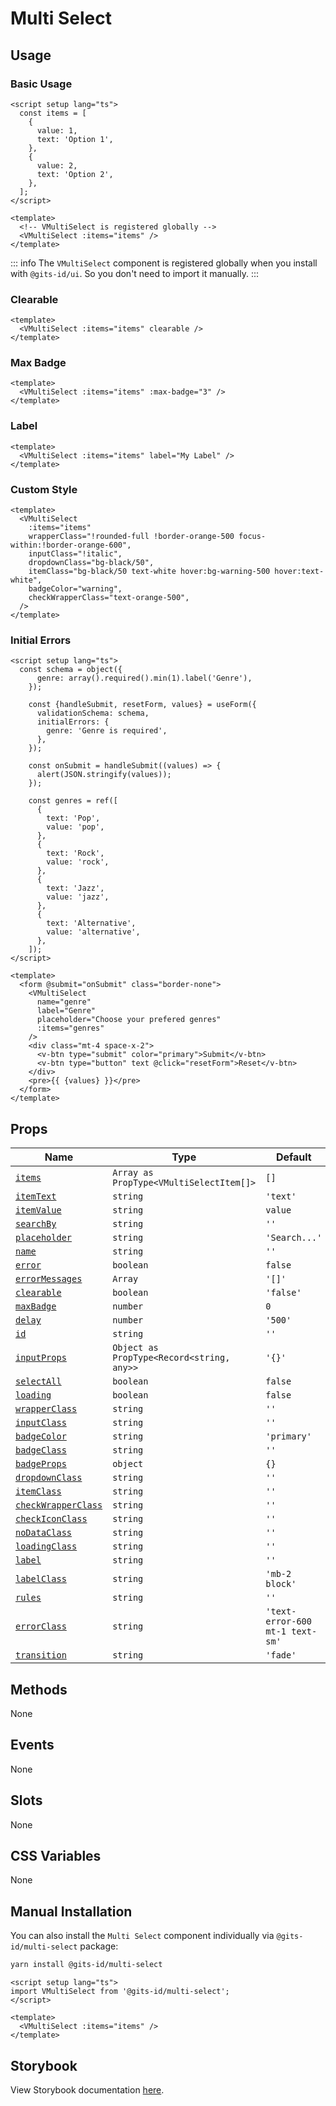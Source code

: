 # Multi Select

## Usage

### Basic Usage

```vue
<script setup lang="ts">
  const items = [
    {
      value: 1,
      text: 'Option 1',
    },
    {
      value: 2,
      text: 'Option 2',
    },
  ];
</script>

<template>
  <!-- VMultiSelect is registered globally -->
  <VMultiSelect :items="items" />
</template>
```

<LivePreview src="components-multiselect--default" />

::: info
The `VMultiSelect` component is registered globally when you install with `@gits-id/ui`. So you don't need to import it manually.
:::

### Clearable

```vue
<template>
  <VMultiSelect :items="items" clearable />
</template>
```

<LivePreview src="components-multiselect--clearable" />

### Max Badge

```vue
<template>
  <VMultiSelect :items="items" :max-badge="3" />
</template>
```

<LivePreview src="components-multiselect--max-badge" />

### Label

```vue
<template>
  <VMultiSelect :items="items" label="My Label" />
</template>
```

<LivePreview src="components-multiselect--label" />

### Custom Style

```vue
<template>
  <VMultiSelect
    :items="items"
    wrapperClass="!rounded-full !border-orange-500 focus-within:!border-orange-600",
    inputClass="!italic",
    dropdownClass="bg-black/50",
    itemClass="bg-black/50 text-white hover:bg-warning-500 hover:text-white",
    badgeColor="warning",
    checkWrapperClass="text-orange-500",
  />
</template>
```

<LivePreview src="components-multiselect--custom-style" />

### Initial Errors

```vue
<script setup lang="ts">
  const schema = object({
      genre: array().required().min(1).label('Genre'),
    });

    const {handleSubmit, resetForm, values} = useForm({
      validationSchema: schema,
      initialErrors: {
        genre: 'Genre is required',
      },
    });

    const onSubmit = handleSubmit((values) => {
      alert(JSON.stringify(values));
    });

    const genres = ref([
      {
        text: 'Pop',
        value: 'pop',
      },
      {
        text: 'Rock',
        value: 'rock',
      },
      {
        text: 'Jazz',
        value: 'jazz',
      },
      {
        text: 'Alternative',
        value: 'alternative',
      },
    ]);
</script>

<template>
  <form @submit="onSubmit" class="border-none">
    <VMultiSelect
      name="genre"
      label="Genre"
      placeholder="Choose your prefered genres"
      :items="genres"
    />
    <div class="mt-4 space-x-2">
      <v-btn type="submit" color="primary">Submit</v-btn>
      <v-btn type="button" text @click="resetForm">Reset</v-btn>
    </div>
    <pre>{{ {values} }}</pre>
  </form>
</template>
```

<LivePreview src="components-multiselect--initial-errors" />

## Props

| Name                                      | Type                                     | Default                         |
| ----------------------------------------- | ---------------------------------------- | ------------------------------- |
| [`items`](#items)                         | `Array as PropType<VMultiSelectItem[]>`  | `[]`                            |
| [`itemText`](#itemText)                   | `string`                                 | `'text'`                        |
| [`itemValue`](#confirm)                   | `string`                                 | `value`                         |
| [`searchBy`](#searchBy)                   | `string`                                 | `''`                            |
| [`placeholder`](#placeholder)             | `string`                                 | `'Search...'`                   |
| [`name`](#name)                           | `string`                                 | `''`                            |
| [`error`](#error)                         | `boolean`                                | `false`                         |
| [`errorMessages`](#errorMessages)         | `Array`                                  | `'[]'`                          |
| [`clearable`](#clearable)                 | `boolean`                                | `'false'`                       |
| [`maxBadge`](#maxBadge)                   | `number`                                 | `0`                             |
| [`delay`](#delay)                         | `number`                                 | `'500'`                         |
| [`id`](#id)                               | `string`                                 | `''`                            |
| [`inputProps`](#inputProps)               | `Object as PropType<Record<string, any>>`| `'{}'`                          |
| [`selectAll`](#selectAll)                 | `boolean`                                | `false`                         |
| [`loading`](#loading)                     | `boolean`                                | `false`                         |
| [`wrapperClass`](#wrapperClass)           | `string`                                 | `''`                            |
| [`inputClass`](#inputClass)               | `string`                                 | `''`                            |
| [`badgeColor`](#badgeColor)               | `string`                                 | `'primary'`                     |
| [`badgeClass`](#badgeClass)               | `string`                                 | `''`                            |
| [`badgeProps`](#badgeProps)               | `object`                                 | `{}`                            |
| [`dropdownClass`](#dropdownClass)         | `string`                                 | `''`                            |
| [`itemClass`](#itemClass)                 | `string`                                 | `''`                            |
| [`checkWrapperClass`](#checkWrapperClass) | `string`                                 | `''`                            |
| [`checkIconClass`](#checkIconClass)       | `string`                                 | `''`                            |
| [`noDataClass`](#noDataClass)             | `string`                                 | `''`                            |
| [`loadingClass`](#loadingClass)           | `string`                                 | `''`                            |
| [`label`](#label)                         | `string`                                 | `''`                            |
| [`labelClass`](#labelClass)               | `string`                                 | `'mb-2 block'`                  |
| [`rules`](#rules)                         | `string`                                 | `''`                            |
| [`errorClass`](#errorClass)               | `string`                                 | `'text-error-600 mt-1 text-sm'` |
| [`transition`](#transition)               | `string`                                 | `'fade'`                        |

## Methods

None

## Events

None

## Slots

None

## CSS Variables

None

## Manual Installation

You can also install the `Multi Select` component individually via `@gits-id/multi-select` package:

```bash
yarn install @gits-id/multi-select
```

```vue
<script setup lang="ts">
import VMultiSelect from '@gits-id/multi-select';
</script>

<template>
  <VMultiSelect :items="items" />
</template>
```

## Storybook

View Storybook documentation [here](https://gits-ui.web.app/?path=/story/components-multiselect--default).
